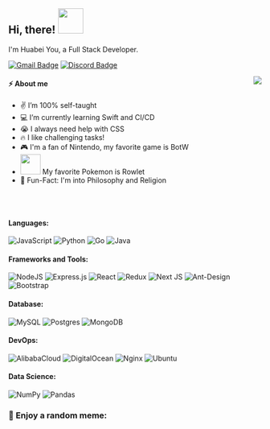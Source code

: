 <h2> Hi, there! <img src="https://media.giphy.com/media/mGcNjsfWAjY5AEZNw6/giphy.gif" width="50"></h2>
I'm Huabei You, a Full Stack Developer.

[![Gmail Badge](https://img.shields.io/badge/huabeiyou-D14836?style=flat&logo=Gmail&logoColor=white&link=mailto:huabeiyou@gmail.com)](mailto:huabeiyou@gmail.com)
[![Discord Badge](https://img.shields.io/badge/discord-7289DA.svg?&style=flat&logo=discord&logoColor=white&link=https://discord.gg/8Q25BmJP)](https://discord.gg/8Q25BmJP)

<img src="https://media.giphy.com/media/lJNoBCvQYp7nq/giphy.gif" align=right>

#### ⚡️ About me
- ✌️ I’m 100% self-taught
- 💻 I’m currently learning Swift and CI/CD
- 😭 I always need help with CSS
- 🔥 I like challenging tasks!
- 🎮 I'm a fan of Nintendo, my favorite game is BotW
- <img src="https://media.giphy.com/media/cOR2fPCZgErzi6COcG/giphy.gif" width="40"/> My favorite Pokemon is Rowlet
- 🤔 Fun-Fact: I'm into Philosophy and Religion

<br/>
<br/>


<div>
    <h4>Languages:</h4>
    <p>
      <img alt="JavaScript" src="https://img.shields.io/badge/javascript%20-%23323330.svg?&style=for-the-badge&logo=javascript&logoColor=%23F7DF1E"/>
      <img alt="Python" src="https://img.shields.io/badge/python%20-%2314354C.svg?&style=for-the-badge&logo=python&logoColor=white"/>
      <img alt="Go" src="https://img.shields.io/badge/go-%2300ADD8.svg?&style=for-the-badge&logo=go&logoColor=white"/>
      <img alt="Java" src="https://img.shields.io/badge/java-%23ED8B00.svg?&style=for-the-badge&logo=java&logoColor=white"/>
    </p>
    <h4>Frameworks and Tools:</h4>
    <p>
      <img alt="NodeJS" src="https://img.shields.io/badge/node.js%20-%2343853D.svg?&style=for-the-badge&logo=node.js&logoColor=white"/>
      <img alt="Express.js" src="https://img.shields.io/badge/express.js%20-%23404d59.svg?&style=for-the-badge"/>
      <img alt="React" src="https://img.shields.io/badge/react%20-%2320232a.svg?&style=for-the-badge&logo=react&logoColor=%2361DAFB"/>
      <img alt="Redux" src="https://img.shields.io/badge/redux%20-%23593d88.svg?&style=for-the-badge&logo=redux&logoColor=white"/>
      <img alt="Next JS" src="https://img.shields.io/badge/next%20js%20-%23000000.svg?&style=for-the-badge&logo=next.js&logoColor=white"/>
      <img alt="Ant-Design" src="https://img.shields.io/badge/-Ant%20Design-%230170FE?&style=for-the-badge&logo=ant-design&logoColor=white"/>
      <img alt="Bootstrap" src="https://img.shields.io/badge/bootstrap%20-%23563D7C.svg?&style=for-the-badge&logo=bootstrap&logoColor=white"/>
    </p>
    <h4>Database:</h4>
    <p>
    <img alt="MySQL" src="https://img.shields.io/badge/mysql-4479A1.svg?&style=for-the-badge&logo=mysql&logoColor=white"/>
    <img alt="Postgres" src ="https://img.shields.io/badge/postgres-%23316192.svg?&style=for-the-badge&logo=postgresql&logoColor=white"/>
    <img alt="MongoDB" src ="https://img.shields.io/badge/MongoDB-47A248.svg?&style=for-the-badge&logo=mongodb&logoColor=white"/>
    </p>
    <h4>DevOps:</h4>
    <p>
    <img alt="AlibabaCloud" src="https://img.shields.io/badge/alibabacloud-%23FF6A00.svg?style=for-the-badge&logo=icloud&logoColor=white"/>
    <img alt="DigitalOcean" src="https://img.shields.io/badge/DigitalOcean-%230167ff.svg?&style=for-the-badge&logo=digitalOcean&logoColor=white"/>
    <img alt="Nginx" src="https://img.shields.io/badge/nginx%20-%23009639.svg?&style=for-the-badge&logo=nginx&logoColor=white"/>
    <img alt="Ubuntu" src="https://img.shields.io/badge/Ubuntu-E95420?style=for-the-badge&logo=ubuntu&logoColor=white" />
    </p>
    <h4>Data Science:</h4>
    <p>
    <img alt="NumPy" src="https://img.shields.io/badge/numpy%20-%23013243.svg?&style=for-the-badge&logo=numpy&logoColor=white" />
    <img alt="Pandas" src="https://img.shields.io/badge/pandas%20-%23150458.svg?&style=for-the-badge&logo=pandas&logoColor=white" />
    </p>
</div>
<h3>🤣 Enjoy a random meme:</h3>
<img src='https://random-memer.herokuapp.com/' title="" alt="">
